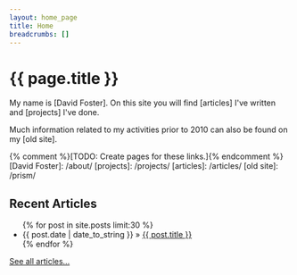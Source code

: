 ```yaml
---
layout: home_page
title: Home
breadcrumbs: []
---
```

<h1>{{ page.title }}</h1>

My name is [David Foster]. On this site you will find [articles] I've written
and [projects] I've done.

Much information related to my activities prior to 2010 can also be found on 
my [old site].

{% comment %}[TODO: Create pages for these links.]{% endcomment %}
[David Foster]: /about/
[projects]: /projects/
[articles]: /articles/
[old site]: /prism/

## Recent Articles

<ul class="x-posts">
  {% for post in site.posts limit:30 %}
    <li><span>{{ post.date | date_to_string }}</span> &raquo; <a href="{{ BASE_PATH }}{{ post.url }}">{{ post.title }}</a></li>
  {% endfor %}
</ul>
<a href="/articles/">See all articles...</a>
